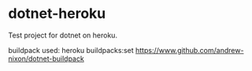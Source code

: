 # dotnet-heroku

Test project for dotnet on heroku.

buildpack used:
heroku buildpacks:set https://www.github.com/andrew-nixon/dotnet-buildpack